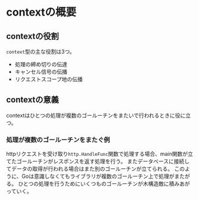 # contextの概要
## contextの役割
`context`型の主な役割は3つ。
- 処理の締め切りの伝達
- キャンセル信号の伝播
- リクエストスコープ地の伝播
## contextの意義
contextはひとつの処理が複数のゴールーチンをまたいで行われるときに役に立つ。
### 処理が複数のゴールーチンをまたぐ例
httpリクエストを受け取り`http.HandleFunc`関数で処理する場合、main関数が立てたゴールーチンがレスポンスを返す処理を行う。
またデータベースに接続してデータの取得が行われる場合はまた別のゴールーチンが立てられる。
このように、Goは意識しなくてもライブラリが複数のゴールーチン上で処理がまたがる。
ひとつの処理を行うためにいくつものゴールーチンが木構造敵に積みあがっていく。
